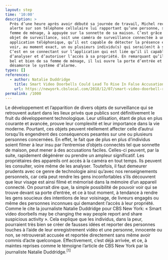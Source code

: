 ```yaml
---
layout: step
time: '10:00'
description: >
  Près d’une heure après avoir débuté sa journée de travail, Michel reçoit une
  alerte sur son téléphone cellulaire lui rapportant qu’une personne, soit sa
  femme de ménage, à appuyée sur la sonnette de sa maison. C’est grâce à un
  objet de surveillance, soit une caméra de surveillance connectée à une
  application téléphonique, qu’il est capable de détecter la présence et de
  voir, au moment exact, un ou plusieurs individu(s) qui serai(en)t à sa porte.
  C’est en se connectant sur l’application qui est liée qu’il il capable
  d’analyser et d’autoriser l’accès à sa propriété. En remarquant qu’il s’agit
  bel et bien de sa femme de ménage, il lui ouvre la porte d’entrée et
  désamorce le système d’alarme.
types: []
references:
  - author: Natalie Duddridge
    title: Smart Video Doorbells Could Lead To Rise In False Accusations, Experts Warn
    url: https://newyork.cbslocal.com/2018/12/07/smart-video-doorbell-risks/ 
permalink: /1000
---
```


Le développement et l’apparition de divers objets de surveillance qui se retrouvent autant dans les lieux privés que publics sont définitivement le fruit du développement technologique. Leur utilisation, étant de plus en plus courante et avancée, prouve leur complexité et leur importance dans la vie moderne. Pourtant, ces objets peuvent réellement affecter celle d’autrui lorsqu’ils engendrent des conséquences pesantes sur une ou plusieurs personnes concernées.
En effet, le fait que de plus en plus d’individus soient filmer à leur insu par l’entremise d’objets connectés tel que sonnette de maison, peut mener à des accusations faciles. Celles-ci peuvent, par la suite, rapidement dégénérer ou prendre un ampleur significatif. Les propriétaires des appareils ont accès à la caméra en tout temps. Ils peuvent les consulter, voire même de les analyser.
Toutefois, il faut demeurer prudents avec ce genre de technologie ainsi qu’avec nos renseignements personnels, car cela peut rendre les gens inconfortables s’ils découvrent que leur visage est ainsi filmé et mémorisé dans la mémoire d’un appareil connecté. On pourrait dire que, la simple possibilité de pouvoir voir qui se trouve devant sa porte d’entrée, et ce à tout moment, à tendance à rendre les gens soucieux des intentions de leur voisinage, de livreurs engagés ou même des personnes inconnues qui demandent l’accès à leur propriété.
Comme le cite la journaliste Natalie Duddridge pour CBS New York: « Smart video doorbells may be changing the way people report and share suspicious activity ».
Cela explique que les individus, dans la peur, pourraient très bien se créer de fausses idées et reporter des personnes louches à l’aide de leur enregistrement vidéo et une personne, innocente ou non, se retrouverait accusée et reportée directement sans même avoir commis d’acte quelconque. Effectivement, c’est déjà arrivée, et ce, à maintes reprises comme le témoigne l’article de CBS New York par la journaliste Natalie Duddridge.<sup>[1]</sup>
